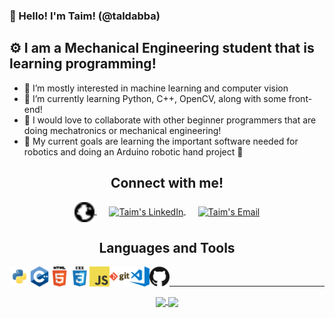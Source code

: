 ### 👋 Hello! I'm Taim! (@taldabba)

## ⚙️ I am a Mechanical Engineering student that is learning programming!  
- 👀 I’m mostly interested in machine learning and computer vision
- 🌱 I’m currently learning Python, C++, OpenCV, along with some front-end!
- 🤝 I would love to collaborate with other beginner programmers that are doing mechatronics or mechanical engineering! 
- 🤖 My current goals are learning the important software needed for robotics and doing an Arduino robotic hand project 🦾

<div align="center">
  <h2>Connect with me!</h2>
  <a href="https://taldabba.github.io/personal-website/">
    <img align="center" alt="Taim's Website" height="32" width="32" src="https://raw.githubusercontent.com/iconic/open-iconic/master/svg/globe.svg"/>
  </a>
  &nbsp;&nbsp;&nbsp;&nbsp;
  <a href="https://www.linkedin.com/in/taim">
    <img align="center" alt="Taim's LinkedIn" height="32" width="32" src="https://cdn.jsdelivr.net/npm/simple-icons@v5/icons/linkedin.svg"/>
  </a>
  &nbsp;&nbsp;&nbsp;&nbsp;
  <a href="mailto:taldabba@gmail.com">
    <img align="center" alt="Taim's Email" height="32" width="32" src="https://cdn.jsdelivr.net/npm/simple-icons@v5/icons/gmail.svg"/>
  </a>
</div>


<div align="center">
  <h2>Languages and Tools</h2>
  <img align="left" alt="Python" width="32px" src="https://raw.githubusercontent.com/github/explore/80688e429a7d4ef2fca1e82350fe8e3517d3494d/topics/python/python.png"/>
  <img align="left" alt="C++" width="32px" src="https://raw.githubusercontent.com/github/explore/80688e429a7d4ef2fca1e82350fe8e3517d3494d/topics/cpp/cpp.png"/>
  <img align="left" alt="HTML5" width="32px" src="https://raw.githubusercontent.com/github/explore/80688e429a7d4ef2fca1e82350fe8e3517d3494d/topics/html/html.png"/>
  <img align="left" alt="CSS3" width="32px" src="https://raw.githubusercontent.com/github/explore/80688e429a7d4ef2fca1e82350fe8e3517d3494d/topics/css/css.png"/>
  <img align="left" alt="JavaScript" width="32px" src="https://raw.githubusercontent.com/github/explore/80688e429a7d4ef2fca1e82350fe8e3517d3494d/topics/javascript/javascript.png"/>
  <img align="left" alt="Git" width="32px" src="https://raw.githubusercontent.com/github/explore/80688e429a7d4ef2fca1e82350fe8e3517d3494d/topics/git/git.png"/>
  <img align="left" alt="Visual Studio Code" width="32px" src="https://raw.githubusercontent.com/github/explore/80688e429a7d4ef2fca1e82350fe8e3517d3494d/topics/visual-studio-code/visual-studio-code.png"/>
  <img align="left" alt="GitHub" width="32px" src="https://raw.githubusercontent.com/github/explore/78df643247d429f6cc873026c0622819ad797942/topics/github/github.png"/>
</div>
  
<br>

---

<div align="center">
  <a href="https://github.com/taldabba/taldabba/blob/main/README.md">
    <img align="center" src="https://github-readme-stats.vercel.app/api?username=taldabba&show_icons=true&theme=nightowl&count_private=true" />
  </a>
  <a href="https://github.com/taldabba/taldabba/blob/main/README.md">
    <img align="center" src="https://github-readme-stats.vercel.app/api/top-langs/?username=taldabba&langs_count=5" />
  </a>
</div>
